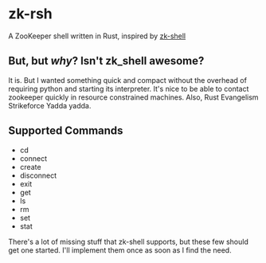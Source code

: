 # zk-rsh
A ZooKeeper shell written in Rust, inspired by [zk-shell](https://github.com/rgs1/zk_shell)


## But, but _why_? Isn't zk_shell awesome?
It is. But I wanted something quick and compact without the overhead of requiring python and starting its interpreter. It's nice to be able to contact zookeeper quickly in resource constrained machines.
Also, Rust Evangelism Strikeforce Yadda yadda.

## Supported Commands
* cd
* connect
* create
* disconnect
* exit
* get
* ls
* rm
* set
* stat

There's a lot of missing stuff that zk-shell supports, but these few should get one started. I'll implement them once as soon as I find the need.
